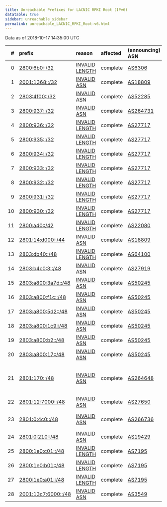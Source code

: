 ```yaml
---
title: Unreachable Prefixes for LACNIC RPKI Root (IPv6)
datatable: true
sidebar: unreachable_sidebar
permalink: unreachable_LACNIC_RPKI_Root-v6.html
---
```


Data as of 2018-10-17 14:35:00 UTC


<div class="datatable-begin"></div>

|   # | prefix                                                           | reason                                                                                                     | affected   | (announcing) ASN                         | AS Name                                                 |   unreachable /48s |
|----:|:-----------------------------------------------------------------|:-----------------------------------------------------------------------------------------------------------|:-----------|:-----------------------------------------|:--------------------------------------------------------|-------------------:|
|   0 | [2800:6b0::/32](https://stat.ripe.net/2800:6b0::/32)             | [INVALID LENGTH](https://rpki-validator.ripe.net/announcement-preview?asn=AS6306&prefix=2800:6b0::/32)     | complete   | [AS6306](unreachable_AS6306-v6.html)     | TELEFONICA VENEZOLANA                                   |              65536 |
|   1 | [2001:1368::/32](https://stat.ripe.net/2001:1368::/32)           | [INVALID ASN](https://rpki-validator.ripe.net/announcement-preview?asn=AS18809&prefix=2001:1368::/32)      | complete   | [AS18809](unreachable_AS18809-v6.html)   | Cable Onda                                              |              65536 |
|   2 | [2803:4f00::/32](https://stat.ripe.net/2803:4f00::/32)           | [INVALID ASN](https://rpki-validator.ripe.net/announcement-preview?asn=AS52285&prefix=2803:4f00::/32)      | complete   | [AS52285](unreachable_AS52285-v6.html)   | Ewinet C.A.                                             |              65536 |
|   3 | [2800:937::/32](https://stat.ripe.net/2800:937::/32)             | [INVALID ASN](https://rpki-validator.ripe.net/announcement-preview?asn=AS264731&prefix=2800:937::/32)      | complete   | [AS264731](unreachable_AS264731-v6.html) | Corporacion Digitel C.A.                                |              65536 |
|   4 | [2800:936::/32](https://stat.ripe.net/2800:936::/32)             | [INVALID LENGTH](https://rpki-validator.ripe.net/announcement-preview?asn=AS27717&prefix=2800:936::/32)    | complete   | [AS27717](unreachable_AS27717-v6.html)   | Corporacion Digitel C.A.                                |              65536 |
|   5 | [2800:935::/32](https://stat.ripe.net/2800:935::/32)             | [INVALID LENGTH](https://rpki-validator.ripe.net/announcement-preview?asn=AS27717&prefix=2800:935::/32)    | complete   | [AS27717](unreachable_AS27717-v6.html)   | Corporacion Digitel C.A.                                |              65536 |
|   6 | [2800:934::/32](https://stat.ripe.net/2800:934::/32)             | [INVALID LENGTH](https://rpki-validator.ripe.net/announcement-preview?asn=AS27717&prefix=2800:934::/32)    | complete   | [AS27717](unreachable_AS27717-v6.html)   | Corporacion Digitel C.A.                                |              65536 |
|   7 | [2800:933::/32](https://stat.ripe.net/2800:933::/32)             | [INVALID LENGTH](https://rpki-validator.ripe.net/announcement-preview?asn=AS27717&prefix=2800:933::/32)    | complete   | [AS27717](unreachable_AS27717-v6.html)   | Corporacion Digitel C.A.                                |              65536 |
|   8 | [2800:932::/32](https://stat.ripe.net/2800:932::/32)             | [INVALID LENGTH](https://rpki-validator.ripe.net/announcement-preview?asn=AS27717&prefix=2800:932::/32)    | complete   | [AS27717](unreachable_AS27717-v6.html)   | Corporacion Digitel C.A.                                |              65536 |
|   9 | [2800:931::/32](https://stat.ripe.net/2800:931::/32)             | [INVALID LENGTH](https://rpki-validator.ripe.net/announcement-preview?asn=AS27717&prefix=2800:931::/32)    | complete   | [AS27717](unreachable_AS27717-v6.html)   | Corporacion Digitel C.A.                                |              65536 |
|  10 | [2800:930::/32](https://stat.ripe.net/2800:930::/32)             | [INVALID LENGTH](https://rpki-validator.ripe.net/announcement-preview?asn=AS27717&prefix=2800:930::/32)    | complete   | [AS27717](unreachable_AS27717-v6.html)   | Corporacion Digitel C.A.                                |              65536 |
|  11 | [2800:a40::/42](https://stat.ripe.net/2800:a40::/42)             | [INVALID LENGTH](https://rpki-validator.ripe.net/announcement-preview?asn=AS22080&prefix=2800:a40::/42)    | complete   | [AS22080](unreachable_AS22080-v6.html)   | Broadbandtech S. A.                                     |                 64 |
|  12 | [2801:14:d000::/44](https://stat.ripe.net/2801:14:d000::/44)     | [INVALID ASN](https://rpki-validator.ripe.net/announcement-preview?asn=AS18809&prefix=2801:14:d000::/44)   | complete   | [AS18809](unreachable_AS18809-v6.html)   | Cable Onda                                              |                 16 |
|  13 | [2803:db40::/48](https://stat.ripe.net/2803:db40::/48)           | [INVALID LENGTH](https://rpki-validator.ripe.net/announcement-preview?asn=AS64100&prefix=2803:db40::/48)   | complete   | [AS64100](unreachable_AS64100-v6.html)   | PRIVATEL S.R.L.                                         |                  1 |
|  14 | [2803:b4c0:3::/48](https://stat.ripe.net/2803:b4c0:3::/48)       | [INVALID ASN](https://rpki-validator.ripe.net/announcement-preview?asn=AS27919&prefix=2803:b4c0:3::/48)    | complete   | [AS27919](unreachable_AS27919-v6.html)   | IXP ECUADOR                                             |                  1 |
|  15 | [2803:a800:3a7d::/48](https://stat.ripe.net/2803:a800:3a7d::/48) | [INVALID ASN](https://rpki-validator.ripe.net/announcement-preview?asn=AS50245&prefix=2803:a800:3a7d::/48) | complete   | [AS50245](unreachable_AS50245-v6.html)   | SERVEREL-AS - Serverel Inc.                             |                  1 |
|  16 | [2803:a800:f1c::/48](https://stat.ripe.net/2803:a800:f1c::/48)   | [INVALID ASN](https://rpki-validator.ripe.net/announcement-preview?asn=AS50245&prefix=2803:a800:f1c::/48)  | complete   | [AS50245](unreachable_AS50245-v6.html)   | SERVEREL-AS - Serverel Inc.                             |                  1 |
|  17 | [2803:a800:5d2::/48](https://stat.ripe.net/2803:a800:5d2::/48)   | [INVALID ASN](https://rpki-validator.ripe.net/announcement-preview?asn=AS50245&prefix=2803:a800:5d2::/48)  | complete   | [AS50245](unreachable_AS50245-v6.html)   | SERVEREL-AS - Serverel Inc.                             |                  1 |
|  18 | [2803:a800:1c9::/48](https://stat.ripe.net/2803:a800:1c9::/48)   | [INVALID ASN](https://rpki-validator.ripe.net/announcement-preview?asn=AS50245&prefix=2803:a800:1c9::/48)  | complete   | [AS50245](unreachable_AS50245-v6.html)   | SERVEREL-AS - Serverel Inc.                             |                  1 |
|  19 | [2803:a800:b2::/48](https://stat.ripe.net/2803:a800:b2::/48)     | [INVALID ASN](https://rpki-validator.ripe.net/announcement-preview?asn=AS50245&prefix=2803:a800:b2::/48)   | complete   | [AS50245](unreachable_AS50245-v6.html)   | SERVEREL-AS - Serverel Inc.                             |                  1 |
|  20 | [2803:a800:17::/48](https://stat.ripe.net/2803:a800:17::/48)     | [INVALID ASN](https://rpki-validator.ripe.net/announcement-preview?asn=AS50245&prefix=2803:a800:17::/48)   | complete   | [AS50245](unreachable_AS50245-v6.html)   | SERVEREL-AS - Serverel Inc.                             |                  1 |
|  21 | [2801:170::/48](https://stat.ripe.net/2801:170::/48)             | [INVALID ASN](https://rpki-validator.ripe.net/announcement-preview?asn=AS264648&prefix=2801:170::/48)      | complete   | [AS264648](unreachable_AS264648-v6.html) | Fondo Rotatorio del Ministerio de Relaciones Exteriores |                  1 |
|  22 | [2801:12:7000::/48](https://stat.ripe.net/2801:12:7000::/48)     | [INVALID ASN](https://rpki-validator.ripe.net/announcement-preview?asn=AS27650&prefix=2801:12:7000::/48)   | complete   | [AS27650](unreachable_AS27650-v6.html)   | EMTEL S.A. E.S.P.                                       |                  1 |
|  23 | [2801:0:4c0::/48](https://stat.ripe.net/2801:0:4c0::/48)         | [INVALID ASN](https://rpki-validator.ripe.net/announcement-preview?asn=AS266736&prefix=2801:0:4c0::/48)    | complete   | [AS266736](unreachable_AS266736-v6.html) | Universidad Tecnologica de Pereira                      |                  1 |
|  24 | [2801:0:210::/48](https://stat.ripe.net/2801:0:210::/48)         | [INVALID ASN](https://rpki-validator.ripe.net/announcement-preview?asn=AS19429&prefix=2801:0:210::/48)     | complete   | [AS19429](unreachable_AS19429-v6.html)   | ETB - Colombia                                          |                  1 |
|  25 | [2800:1e0:c01::/48](https://stat.ripe.net/2800:1e0:c01::/48)     | [INVALID LENGTH](https://rpki-validator.ripe.net/announcement-preview?asn=AS7195&prefix=2800:1e0:c01::/48) | complete   | [AS7195](unreachable_AS7195-v6.html)     | Telecorp Colombia S.A.                                  |                  1 |
|  26 | [2800:1e0:b01::/48](https://stat.ripe.net/2800:1e0:b01::/48)     | [INVALID LENGTH](https://rpki-validator.ripe.net/announcement-preview?asn=AS7195&prefix=2800:1e0:b01::/48) | complete   | [AS7195](unreachable_AS7195-v6.html)     | Telecorp Colombia S.A.                                  |                  1 |
|  27 | [2800:1e0:a01::/48](https://stat.ripe.net/2800:1e0:a01::/48)     | [INVALID LENGTH](https://rpki-validator.ripe.net/announcement-preview?asn=AS7195&prefix=2800:1e0:a01::/48) | complete   | [AS7195](unreachable_AS7195-v6.html)     | Telecorp Colombia S.A.                                  |                  1 |
|  28 | [2001:13c7:6000::/48](https://stat.ripe.net/2001:13c7:6000::/48) | [INVALID ASN](https://rpki-validator.ripe.net/announcement-preview?asn=AS3549&prefix=2001:13c7:6000::/48)  | complete   | [AS3549](unreachable_AS3549-v6.html)     | LVLT-3549 - Level 3 Parent                              |                  1 |

<div class="datatable-end"></div>